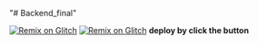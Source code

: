 "# Backend_final" 

[![Remix on Glitch](https://cdn.glitch.com/2703baf2-b643-4da7-ab91-7ee2a2d00b5b%2Fremix-button.svg)](https://glitch.com/edit/#!/import/github/Final/https://github.com/Menghengleap/Backend_final.git)
<a href="https://glitch.com/edit/#!/import/github/Final/https://github.com/Menghengleap/Backend_final.git"><img src="https://cdn.glitch.com/2703baf2-b643-4da7-ab91-7ee2a2d00b5b%2Fremix-button.svg" alt="Remix on Glitch" /></a>
**deploy by click the button**